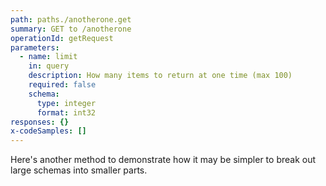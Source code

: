 ```yaml
---
path: paths./anotherone.get
summary: GET to /anotherone
operationId: getRequest
parameters: 
  - name: limit
    in: query
    description: How many items to return at one time (max 100)
    required: false
    schema:
      type: integer
      format: int32
responses: {}
x-codeSamples: []
---
```


Here's another method to demonstrate how it may be simpler to break out large schemas into smaller parts.